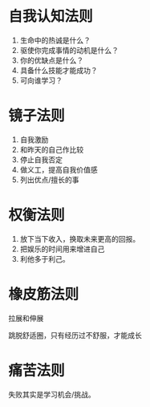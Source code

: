 # 自我认知法则

1. 生命中的热诚是什么？
2. 驱使你完成事情的动机是什么？
3. 你的优缺点是什么？
4. 具备什么技能才能成功？
5. 可向谁学习？

# 镜子法则

1. 自我激励
2. 和昨天的自己作比较
3. 停止自我否定
4. 做义工，提高自我价值感
5. 列出优点/擅长的事

# 权衡法则

1. 放下当下收入，换取未来更高的回报。
2. 把娱乐的时间用来增进自己
3. 利他多于利己。

# 橡皮筋法则

拉展和伸展

跳脱舒适圈，只有经历过不舒服，才能成长

# 痛苦法则

失败其实是学习机会/挑战。

